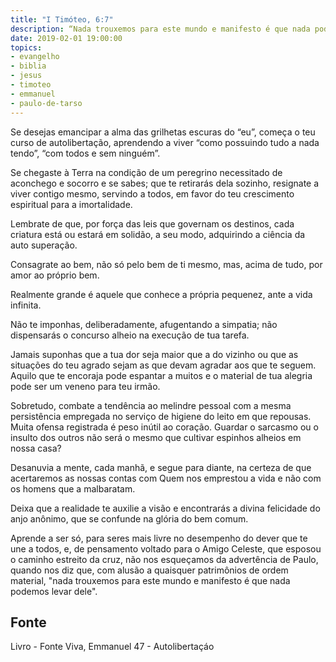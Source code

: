 ```yaml
---
title: "I Timóteo, 6:7"
description: “Nada trouxemos para este mundo e manifesto é que nada podemos levar dele.” Paulo
date: 2019-02-01 19:00:00
topics: 
- evangelho
- biblia
- jesus
- timoteo
- emmanuel
- paulo-de-tarso
---
```


Se desejas emancipar a alma das grilhetas escuras do “eu”, começa o teu
curso de auto­libertação, aprendendo a viver “como possuindo tudo a nada tendo”,
“com todos e sem ninguém”.

Se chegaste à Terra na condição de um peregrino necessitado de aconchego
e socorro e se sabes; que te retirarás dela sozinho, resigna­te a viver contigo mesmo,
servindo a todos, em favor do teu crescimento espiritual para a imortalidade.

Lembra­te de que, por força das leis que governam os destinos, cada
criatura está ou estará em solidão, a seu modo, adquirindo a ciência da auto­
superação.

Consagra­te ao bem, não só pelo bem de ti mesmo, mas, acima de tudo, por
amor ao próprio bem.

Realmente grande é aquele que conhece a própria pequenez, ante a vida
infinita.

Não te imponhas, deliberadamente, afugentando a simpatia; não
dispensarás o concurso alheio na execução de tua tarefa.

Jamais suponhas que a tua dor seja maior que a do vizinho ou que as
situações do teu agrado sejam as que devam agradar aos que te seguem. Aquilo que
te encoraja pode espantar a muitos e o material de tua alegria pode ser um veneno
para teu irmão.

Sobretudo, combate a tendência ao melindre pessoal com a mesma
persistência empregada no serviço de higiene do leito em que repousas. Muita
ofensa registrada é peso inútil ao coração. Guardar o sarcasmo ou o insulto dos
outros não será o mesmo que cultivar espinhos alheios em nossa casa?

Desanuvia a mente, cada manhã, e segue para diante, na certeza de que
acertaremos as nossas contas com Quem nos emprestou a vida e não com os homens
que a malbaratam.

Deixa que a realidade te auxilie a visão e encontrarás a divina felicidade do
anjo anônimo, que se confunde na glória do bem comum.

Aprende a ser só, para seres mais livre no desempenho do dever que te une
a todos, e, de pensamento voltado para o Amigo Celeste, que esposou o caminho
estreito da cruz, não nos esqueçamos da advertência de Paulo, quando nos diz que,
com alusão a quaisquer patrimônios de ordem material, "nada trouxemos para este
mundo e manifesto é que nada podemos levar dele".


## Fonte
Livro - Fonte Viva, Emmanuel
47 - Autolibertaçáo
